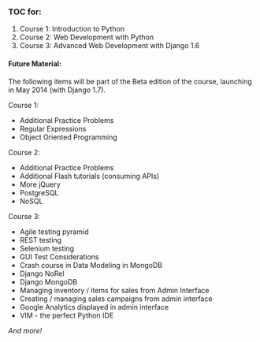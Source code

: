 ### TOC for:

1. Course 1: Introduction to Python
2. Course 2: Web Development with Python
3. Course 3: Advanced Web Development with Django 1.6

#### Future Material:

The following items will be part of the Beta edition of the course, launching in May 2014 (with Django 1.7). 

Course 1:

  - Additional Practice Problems
  - Regular Expressions
  - Object Oriented Programming

Course 2:

  - Additional Practice Problems
  - Additional Flash tutorials (consuming APIs)
  - More jQuery
  - PostgreSQL
  - NoSQL

Course 3:

  - Agile testing pyramid
  - REST testing
  - Selenium testing
  - GUI Test Considerations
  - Crash course in Data Modeling in MongoDB
  - Django NoRel
  - Django MongoDB
  - Managing inventory / items for sales from Admin Interface
  - Creating / managing sales campaigns from admin interface
  - Google Analytics displayed in admin interface
  - VIM - the perfect Python IDE

*And more!*
